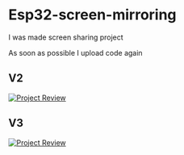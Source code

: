 # Esp32-screen-mirroring
I was made screen sharing project

As soon as possible I upload code again

## V2
[![Project Review](https://img.youtube.com/vi/RWREt9I3j5g/0.jpg)](https://youtu.be/RWREt9I3j5g?feature=shared)

## V3
[![Project Review](https://img.youtube.com/vi/eTE6hHeG5T0/0.jpg)](https://youtu.be/eTE6hHeG5T0?feature=shared)
